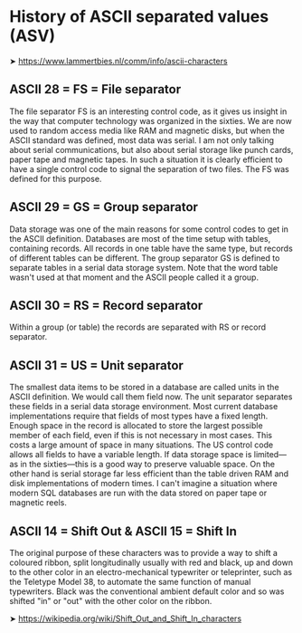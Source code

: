 # History of ASCII separated values (ASV)

➤ <https://www.lammertbies.nl/comm/info/ascii-characters>


## ASCII 28 = FS = File separator

The file separator FS is an interesting control code, as it gives us insight in the way that computer technology was organized in the sixties. We are now used to random access media like RAM and magnetic disks, but when the ASCII standard was defined, most data was serial. I am not only talking about serial communications, but also about serial storage like punch cards, paper tape and magnetic tapes. In such a situation it is clearly efficient to have a single control code to signal the separation of two files. The FS was defined for this purpose.


## ASCII 29 = GS = Group separator

Data storage was one of the main reasons for some control codes to get in the ASCII definition. Databases are most of the time setup with tables, containing records. All records in one table have the same type, but records of different tables can be different. The group separator GS is defined to separate tables in a serial data storage system. Note that the word table wasn't used at that moment and the ASCII people called it a group.


## ASCII 30 = RS = Record separator

Within a group (or table) the records are separated with RS or record separator.


## ASCII 31 = US = Unit separator

The smallest data items to be stored in a database are called units in the ASCII definition. We would call them field now. The unit separator separates these fields in a serial data storage environment. Most current database implementations require that fields of most types have a fixed length. Enough space in the record is allocated to store the largest possible member of each field, even if this is not necessary in most cases. This costs a large amount of space in many situations. The US control code allows all fields to have a variable length. If data storage space is limited—as in the sixties—this is a good way to preserve valuable space. On the other hand is serial storage far less efficient than the table driven RAM and disk implementations of modern times. I can't imagine a situation where modern SQL databases are run with the data stored on paper tape or magnetic reels.


## ASCII 14 = Shift Out & ASCII 15 = Shift In

The original purpose of these characters was to provide a way to shift a coloured ribbon, split longitudinally usually with red and black, up and down to the other color in an electro-mechanical typewriter or teleprinter, such as the Teletype Model 38, to automate the same function of manual typewriters. Black was the conventional ambient default color and so was shifted "in" or "out" with the other color on the ribbon. 

➤ <https://wikipedia.org/wiki/Shift_Out_and_Shift_In_characters>

